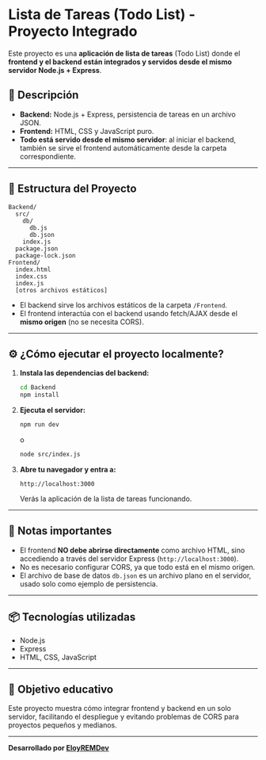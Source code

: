 # Lista de Tareas (Todo List) - Proyecto Integrado

Este proyecto es una **aplicación de lista de tareas** (Todo List) donde el **frontend y el backend están integrados y servidos desde el mismo servidor Node.js + Express**.

## 🚀 Descripción

- **Backend:** Node.js + Express, persistencia de tareas en un archivo JSON.
- **Frontend:** HTML, CSS y JavaScript puro.
- **Todo está servido desde el mismo servidor**: al iniciar el backend, también se sirve el frontend automáticamente desde la carpeta correspondiente.

---

## 📁 Estructura del Proyecto

```
Backend/
  src/
    db/
      db.js
      db.json
    index.js
  package.json
  package-lock.json
Frontend/
  index.html
  index.css
  index.js
  [otros archivos estáticos]
```

- El backend sirve los archivos estáticos de la carpeta `/Frontend`.
- El frontend interactúa con el backend usando fetch/AJAX desde el **mismo origen** (no se necesita CORS).

---

## ⚙️ ¿Cómo ejecutar el proyecto localmente?

1. **Instala las dependencias del backend:**
   ```bash
   cd Backend
   npm install
   ```

2. **Ejecuta el servidor:**
   ```bash
   npm run dev
   ```
   o
   ```bash
   node src/index.js
   ```

3. **Abre tu navegador y entra a:**
   ```
   http://localhost:3000
   ```

   Verás la aplicación de la lista de tareas funcionando.

---

## 📝 Notas importantes

- El frontend **NO debe abrirse directamente** como archivo HTML, sino accediendo a través del servidor Express (`http://localhost:3000`).
- No es necesario configurar CORS, ya que todo está en el mismo origen.
- El archivo de base de datos `db.json` es un archivo plano en el servidor, usado solo como ejemplo de persistencia.

---

## 📦 Tecnologías utilizadas

- Node.js
- Express
- HTML, CSS, JavaScript

---

## 🎯 Objetivo educativo

Este proyecto muestra cómo integrar frontend y backend en un solo servidor, facilitando el despliegue y evitando problemas de CORS para proyectos pequeños y medianos.

---

**Desarrollado por [EloyREMDev](https://github.com/EloyREMDev)**
